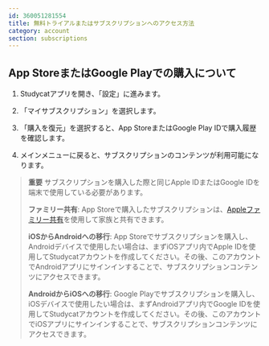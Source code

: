 ```yaml
---
id: 360051281554
title: 無料トライアルまたはサブスクリプションへのアクセス方法
category: account
section: subscriptions
---
```



## App StoreまたはGoogle Playでの購入について

1. Studycatアプリを開き、「設定」に進みます。

2. 「マイサブスクリプション」を選択します。

3. 「購入を復元」を選択すると、App StoreまたはGoogle Play IDで購入履歴を確認します。

4. メインメニューに戻ると、サブスクリプションのコンテンツが利用可能になります。


> **重要**
サブスクリプションを購入した際と同じApple IDまたはGoogle IDを端末で使用している必要があります。
>
> **ファミリー共有**: App Storeで購入したサブスクリプションは、[Appleファミリー共有](https://www.apple.com/family-sharing/)を使用して家族と共有できます。
>
> **iOSからAndroidへの移行**: App Storeでサブスクリプションを購入し、Androidデバイスで使用したい場合は、まずiOSアプリ内でApple IDを使用してStudycatアカウントを作成してください。その後、このアカウントでAndroidアプリにサインインすることで、サブスクリプションコンテンツにアクセスできます。
>
> **AndroidからiOSへの移行**: Google Playでサブスクリプションを購入し、iOSデバイスで使用したい場合は、まずAndroidアプリ内でGoogle IDを使用してStudycatアカウントを作成してください。その後、このアカウントでiOSアプリにサインインすることで、サブスクリプションコンテンツにアクセスできます。